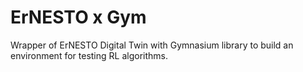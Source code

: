 # ErNESTO x Gym
Wrapper of ErNESTO Digital Twin with Gymnasium library to build an environment for testing RL algorithms.
